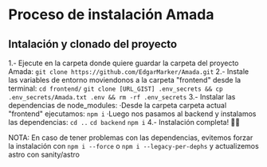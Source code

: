 # Proceso de instalación Amada


## Intalación y clonado del proyecto

1.- Ejecute en la carpeta donde quiere guardar la carpeta del proyecto Amada:
`git clone https://github.com/EdgarMarker/Amada.git`
2.- Instale las variables de entorno moviendonos a la carpeta "frontend" desde la terminal:
`cd frontend/`
`git clone [URL_GIST] .env_secrets && cp .env_secrets/Amada.txt .env && rm -rf .env_secrets`
3.- Instalar las dependencias de node_modules:
    ·Desde la carpeta carpeta actual "frontend" ejecutamos:
    `npm i`
    ·Luego nos pasamos al backend y instalamos las dependencias:
    `cd ..`
    `cd backend`
    `npm i`
4.- Instalación completa! 👌🏽

NOTA: En caso de tener problemas con las dependencias, evitemos forzar la instalación con `npm i --force` o `npm i --legacy-per-dephs` y actualizemos astro con sanity/astro

